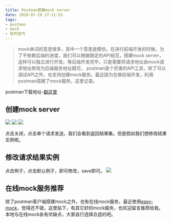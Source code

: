 ```yaml
---
title: Postman搭建mock server
date: 2018-07-29 17:11:53
tags:
- postman
- mock
- 软件技巧
---
```

> mock单词的意思很多，其中一个意思是模仿。在进行前端开发的时候，为了不依赖后端的进度，我们可以根据既定的API规范，搭建mock server，这样可以独立进行开发。等后端开发完毕，只是需要将请求地址由mock请求地址修改为后端服务地址既可。
postman是个厉害的API工具，除了可以调试API之外，也支持创建mock服务。最近因为在做前端开发，利用postman搭建了mock服务，这里记录。

postman下载地址-[戳这里](https://www.getpostman.com/)
## 创建mock server
![](http://or0g12e5e.bkt.clouddn.com/2018-07-29-D415CB6C-08B1-4AEE-8D98-4C34C541BC86.png)
![](http://or0g12e5e.bkt.clouddn.com/2018-07-29-204F66CA-5D9B-4447-B147-04A9F70A7751.png)
![](http://or0g12e5e.bkt.clouddn.com/2018-07-29-DD9DBC85-A328-406C-BEF3-9EA7A6FA027D.png)

点击关闭，点击单个请求发送，我们会看到返回结果集。但是假如我们想修改结果实例呢。

## 修改请求结果实例
点击例子，点击默认例子，即可修改，save即可。
![](http://or0g12e5e.bkt.clouddn.com/2018-07-29-092255.png)

## 在线mock服务推荐
除了postman客户端搭建mock之外，也有在线mock服务，最近使用[easy-mock](https://www.easy-mock.com/)，觉得还不错，这里贴下，有其它好的mock服务，也欢迎留言推荐给我。
本地与在线mock各有优缺点，大家自行选择合适的吧。
